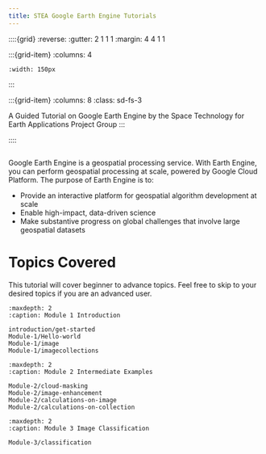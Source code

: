 ```yaml
---
title: STEA Google Earth Engine Tutorials
---
```


::::{grid}
:reverse:
:gutter: 2 1 1 1
:margin: 4 4 1 1

:::{grid-item}
:columns: 4

```{image} ./_static/logo.png
:width: 150px
```

:::

:::{grid-item}
:columns: 8
:class: sd-fs-3

A Guided Tutorial on Google Earth Engine by the Space Technology for Earth Applications Project Group
:::

::::

<!-- <div style="border: 1px solid; margin-bottom: 2em; box-shadow: 2px 3px #888888; overflow: hidden; max-width: 100%; height: auto;">
       <video style="width: 100%; height: 100%;" controls>
           <source src="https://res.cloudinary.com/dv3id0zrx/video/upload/v1652287891/geeEdit_knsc8b.mp4" type="video/mp4">
           Your browser does not support the video tag.
       </video>
</div> -->

```{youtube} gKGOeTFHnKY

```

Google Earth Engine is a geospatial processing service. With Earth Engine, you can perform geospatial processing at scale, powered by Google Cloud Platform. The purpose of Earth Engine is to:

- Provide an interactive platform for geospatial algorithm development at scale
- Enable high-impact, data-driven science
- Make substantive progress on global challenges that involve large geospatial datasets

# Topics Covered

This tutorial will cover beginner to advance topics. Feel free to skip to your desired topics if you are an advanced user.

```{toctree}
:maxdepth: 2
:caption: Module 1 Introduction

introduction/get-started
Module-1/Hello-world
Module-1/image
Module-1/imagecollections
```

```{toctree}
:maxdepth: 2
:caption: Module 2 Intermediate Examples

Module-2/cloud-masking
Module-2/image-enhancement
Module-2/calculations-on-image
Module-2/calculations-on-collection
```

```{toctree}
:maxdepth: 2
:caption: Module 3 Image Classification

Module-3/classification
```

<!-- # Reference pages

Reference pages demonstrate the visual look of this theme.

```{toctree}
:caption: Reference
:maxdepth: 2

reference/kitchen-sink/index
reference/special-theme-elements
reference/extensions
reference/notebooks
reference/thebe
reference/blog
reference/api-numpy
reference/comments
changelog
``` -->
